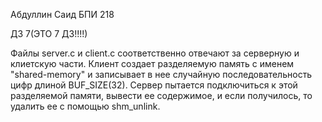 Абдуллин Саид БПИ 218

ДЗ 7(ЭТО 7 ДЗ!!!!)

Файлы server.c и client.с соответственно отвечают за серверную и клиетскую части.
Клиент создает разделяемую память с именем "shared-memory" и записывает в нее случайную последовательность цифр длиной BUF_SIZE(32).
Сервер пытается подключиться к этой разделяемой памяти, вывести ее содержимое, и если получилось, то удалить ее с помощью shm_unlink.


